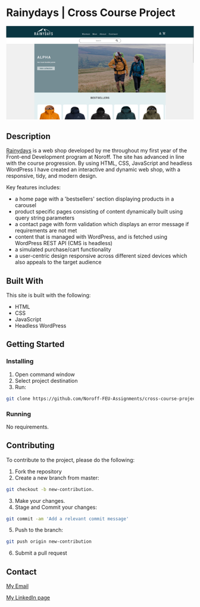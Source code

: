 # Rainydays | Cross Course Project

![image](images/rainydays.png)

## Description

[Rainydays](https://rainydays-andersen.netlify.app/) is a web shop developed by me throughout my first year of the Front-end Development program at Noroff. The site has advanced in line with the course progression. By using HTML, CSS, JavaScript and headless WordPress I have created an interactive and dynamic web shop, with a responsive, tidy, and modern design.

Key features includes:
- a home page with a 'bestsellers' section displaying products in a carousel
- product specific pages consisting of content dynamically built using query string parameters
- a contact page with form validation which displays an error message if requirements are not met
- content that is managed with WordPress, and is fetched using WordPress REST API (CMS is headless)
- a simulated purchase/cart functionality
- a user-centric design responsive across different sized devices which also appeals to the target audience

## Built With

This site is built with the following:

- HTML
- CSS
- JavaScript
- Headless WordPress

## Getting Started

### Installing

1. Open command window
2. Select project destination
3. Run:

```bash
git clone https://github.com/Noroff-FEU-Assignments/cross-course-project-anneandersen92.git
```

### Running

No requirements.

## Contributing
To contribute to the project, please do the following:

1. Fork the repository
2. Create a new branch from master:
```bash
git checkout -b new-contribution.
```
3. Make your changes.
4. Stage and Commit your changes:
```bash
git commit -am 'Add a relevant commit message'
```
5. Push to the branch:
```bash
git push origin new-contribution
```
6. Submit a pull request

## Contact

[My Email](mailto:anne_92@live.no?subject=Rainydays%20inquiry)

[My LinkedIn page](https://www.linkedin.com/in/anne-andersen-7ba49b58)
